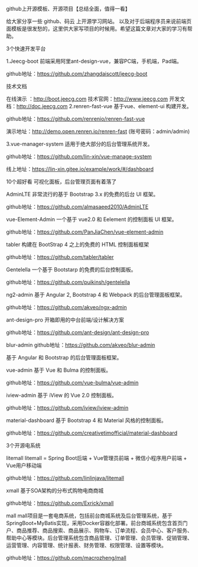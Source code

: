 github上开源模板、开源项目【总结全面，值得一看】

给大家分享一些 github、码云 上开源学习网站。
以及对于后端程序员来说前端页面模板是很发愁的，这里供大家写项目的时候用。希望这篇文章对大家的学习有帮助。

3个快速开发平台

1.Jeecg-boot 前端采用阿里ant-design-vue，兼容PC端，手机端，Pad端。

github地址：https://github.com/zhangdaiscott/jeecg-boot

技术文档

在线演示 ：http://boot.jeecg.com
技术官网：http://www.jeecg.com
开发文档：http://doc.jeecg.com
2.renren-fast-vue 基于vue、element-ui 构建开发。

github地址：https://github.com/renrenio/renren-fast-vue

演示地址：http://demo.open.renren.io/renren-fast (账号密码：admin/admin)

3.vue-manager-system 适用于绝大部分的后台管理系统开发。

github地址：https://github.com/lin-xin/vue-manage-system

线上地址：https://lin-xin.gitee.io/example/work/#/dashboard

10个超好看 可视化面板，后台管理页面有着落了

AdminLTE
非常流行的基于 Bootstrap 3.x 的免费的后台 UI 框架。

github地址：https://github.com/almasaeed2010/AdminLTE

vue-Element-Admin
一个基于 vue2.0 和 Eelement 的控制面板 UI 框架。

github地址：https://github.com/PanJiaChen/vue-element-admin

tabler
构建在 BootStrap 4 之上的免费的 HTML 控制面板框架

github地址：https://github.com/tabler/tabler

Gentelella
一个基于 Bootstarp 的免费的后台控制面板。

github地址：https://github.com/puikinsh/gentelella

ng2-admin
基于 Angular 2, Bootstrap 4 和 Webpack 的后台管理面板框架。

github地址：https://github.com/akveo/ngx-admin

ant-design-pro
开箱即用的中台前端/设计解决方案

github地址：https://github.com/ant-design/ant-design-pro

blur-admin
github地址：https://github.com/akveo/blur-admin

基于 Angular 和 Bootstrap 的后台管理面板框架。

vue-admin
基于 Vue 和 Bulma 的控制面板。

github地址：https://github.com/vue-bulma/vue-admin

iview-admin
基于 iView 的 Vue 2.0 控制面板。

github地址：https://github.com/iview/iview-admin

material-dashboard
基于 Bootstrap 4 和 Material 风格的控制面板。

github地址：https://github.com/creativetimofficial/material-dashboard

3个开源电系统

litemall
litemall = Spring Boot后端 + Vue管理员前端 + 微信小程序用户前端 + Vue用户移动端

github地址：https://github.com/linlinjava/litemall

xmall
基于SOA架构的分布式购物电商商城

github地址：https://github.com/Exrick/xmall

mall
mall项目是一套电商系统，包括前台商城系统及后台管理系统，基于SpringBoot+MyBatis实现，采用Docker容器化部署。前台商城系统包含首页门户、商品推荐、商品搜索、商品展示、购物车、订单流程、会员中心、客户服务、帮助中心等模块。后台管理系统包含商品管理、订单管理、会员管理、促销管理、运营管理、内容管理、统计报表、财务管理、权限管理、设置等模块。

github地址：https://github.com/macrozheng/mall